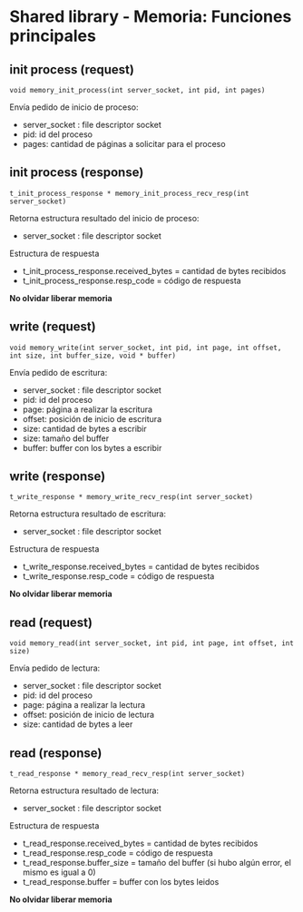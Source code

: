 # Shared library - Memoria: Funciones principales

## init process (request)
```
void memory_init_process(int server_socket, int pid, int pages)
```

Envía pedido de inicio de proceso: 
- server_socket : file descriptor socket
- pid: id del proceso
- pages: cantidad de páginas a solicitar para el proceso



## init process (response)
```
t_init_process_response * memory_init_process_recv_resp(int server_socket) 
```

Retorna estructura resultado del inicio de proceso: 
- server_socket : file descriptor socket

Estructura de respuesta
- t_init_process_response.received_bytes = cantidad de bytes recibidos
- t_init_process_response.resp_code = código de respuesta

**No olvidar liberar memoria**



## write (request)
```
void memory_write(int server_socket, int pid, int page, int offset, int size, int buffer_size, void * buffer)
```

Envía pedido de escritura: 
- server_socket : file descriptor socket
- pid: id del proceso
- page: página a realizar la escritura
- offset: posición de inicio de escritura
- size: cantidad de bytes a escribir
- size: tamaño del buffer
- buffer: buffer con los bytes a escribir



## write (response)
```
t_write_response * memory_write_recv_resp(int server_socket)
```

Retorna estructura resultado de escritura: 
- server_socket : file descriptor socket

Estructura de respuesta
- t_write_response.received_bytes = cantidad de bytes recibidos
- t_write_response.resp_code = código de respuesta

**No olvidar liberar memoria**



## read (request)
```
void memory_read(int server_socket, int pid, int page, int offset, int size)
```

Envía pedido de lectura: 
- server_socket : file descriptor socket
- pid: id del proceso
- page: página a realizar la lectura
- offset: posición de inicio de lectura
- size: cantidad de bytes a leer



## read (response)
```
t_read_response * memory_read_recv_resp(int server_socket)
```

Retorna estructura resultado de lectura: 
- server_socket : file descriptor socket

Estructura de respuesta
- t_read_response.received_bytes = cantidad de bytes recibidos
- t_read_response.resp_code = código de respuesta
- t_read_response.buffer_size = tamaño del buffer (si hubo algún error, el mismo es igual a 0)
- t_read_response.buffer = buffer con los bytes leidos

**No olvidar liberar memoria**
